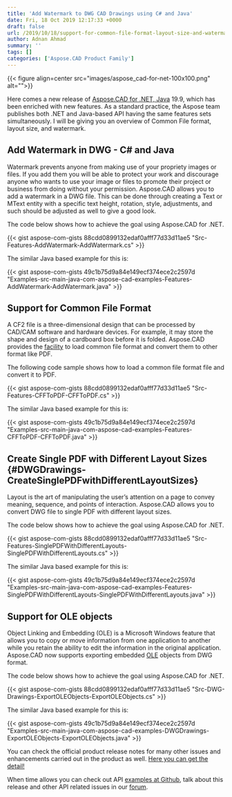 ```yaml
---
title: 'Add Watermark to DWG CAD Drawings using C# and Java'
date: Fri, 18 Oct 2019 12:17:33 +0000
draft: false
url: /2019/10/18/support-for-common-file-format-layout-size-and-watermark-using-aspose.cad/
author: Adnan Ahmad
summary: ''
tags: []
categories: ['Aspose.CAD Product Family']
---
```




{{< figure align=center src="images/aspose_cad-for-net-100x100.png" alt="">}}


Here comes a new release of [Aspose.CAD for .NET, Java][1] 19.9, which has been enriched with new features. As a standard practice, the Aspose team publishes both .NET and Java-based API having the same features sets simultaneously. I will be giving you an overview of Common File format, layout size, and watermark.

## Add Watermark in DWG - C# and Java

Watermark prevents anyone from making use of your propriety images or files. If you add them you will be able to protect your work and discourage anyone who wants to use your image or files to promote their project or business from doing without your permission. Aspose.CAD allows you to add a watermark in a DWG file. This can be done through creating a Text or MText entity with a specific text height, rotation, style, adjustments, and such should be adjusted as well to give a good look.

The code below shows how to achieve the goal using Aspose.CAD for .NET.

{{< gist aspose-com-gists 88cdd0899132edaf0afff77d33d11ae5 "Src-Features-AddWatermark-AddWatermark.cs" >}}

The similar Java based example for this is:

{{< gist aspose-com-gists 49c1b75d9a84e149ecf374ece2c2597d "Examples-src-main-java-com-aspose-cad-examples-Features-AddWatermark-AddWatermark.java" >}}

## Support for Common File Format

A CF2 file is a three-dimensional design that can be processed by CAD/CAM software and hardware devices. For example, it may store the shape and design of a cardboard box before it is folded. Aspose.CAD provides the [facility][2] to load common file format and convert them to other format like PDF.

The following code sample shows how to load a common file format file and convert it to PDF.

{{< gist aspose-com-gists 88cdd0899132edaf0afff77d33d11ae5 "Src-Features-CFFToPDF-CFFToPDF.cs" >}}

The similar Java based example for this is:

{{< gist aspose-com-gists 49c1b75d9a84e149ecf374ece2c2597d "Examples-src-main-java-com-aspose-cad-examples-Features-CFFToPDF-CFFToPDF.java" >}}

## Create Single PDF with Different Layout Sizes {#DWGDrawings-CreateSinglePDFwithDifferentLayoutSizes}

Layout is the art of manipulating the user’s attention on a page to convey meaning, sequence, and points of interaction. Aspose.CAD allows you to convert DWG file to single PDF with different layout sizes.

The code below shows how to achieve the goal using Aspose.CAD for .NET.

{{< gist aspose-com-gists 88cdd0899132edaf0afff77d33d11ae5 "Src-Features-SinglePDFWithDifferentLayouts-SinglePDFWithDifferentLayouts.cs" >}}

The similar Java based example for this is:

{{< gist aspose-com-gists 49c1b75d9a84e149ecf374ece2c2597d "Examples-src-main-java-com-aspose-cad-examples-Features-SinglePDFWithDifferentLayouts-SinglePDFWithDifferentLayouts.java" >}}

## Support for OLE objects

Object Linking and Embedding (OLE) is a Microsoft Windows feature that allows you to copy or move information from one application to another while you retain the ability to edit the information in the original application. Aspose.CAD now supports exporting embedded [OLE][3] objects from DWG format.

The code below shows how to achieve the goal using Aspose.CAD for .NET.

{{< gist aspose-com-gists 88cdd0899132edaf0afff77d33d11ae5 "Src-DWG-Drawings-ExportOLEObjects-ExportOLEObjects.cs" >}}

The similar Java based example for this is:

{{< gist aspose-com-gists 49c1b75d9a84e149ecf374ece2c2597d "Examples-src-main-java-com-aspose-cad-examples-DWGDrawings-ExportOLEObjects-ExportOLEObjects.java" >}}

You can check the official product release notes for many other issues and enhancements carried out in the product as well. [Here you can get the detail!][4]

When time allows you can check out API [examples at Github][5], talk about this release and other API related issues in our [forum][6].




[1]: https://products.aspose.com/cad
[2]: https://apireference.aspose.com/
[3]: https://apireference.aspose.com/java/cad/com.aspose.cad.fileformats.cad.cadobjects/CadOle2Frame
[4]: https://docs.aspose.com/cad/net/aspose-cad-for-net-19-9-release-notes/
[5]: https://github.com/aspose-cad
[6]: https://forum.aspose.com/c/cad




